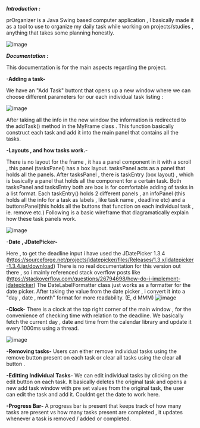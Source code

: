 _**Introduction :**_

prOrganizer is a Java Swing based computer application , I basically made it as a tool to use to organize my daily task while working on projects/studies , anything that takes some planning honestly.

![image](https://github.com/Yash-29-10-2003/prOrganizer/assets/89728102/242cd0ec-6220-4269-b795-bbae48af32fd)


_**Documentation :**_

This documentation is for the main aspects regarding the project.

**-Adding a task-**

We have an "Add Task" buttont that opens up a new window where we can choose different parameters for our each individual task listing :

![image](https://github.com/Yash-29-10-2003/prOrganizer/assets/89728102/1b3778ec-254f-4cea-ac07-995afa4f9200)


After taking all the info in the new window the information is redirected to the addTask() method in the MyFrame class .
This function basically construct each task and add it into the main panel that contains all the tasks.

**-Layouts , and how tasks work.-**

There is no layout for the frame , it has a panel component in it with a scroll , this panel (tasksPanel) has a box layout.
tasksPanel acts as a panel that holds all the panels.
After tasksPanel , there is taskEntry (box layout) , which is basically a panel that holds all the component for a certain task.
Both tasksPanel and tasksEntry both are box is for comfortable adding of tasks in a list format.
Each taskEntry() holds 2 different panels , an infoPanel (this holds all the info for a task as labels , like task name , deadline etc) and a buttonsPanel(this holds all the buttons that function on each individual task , ie. remove etc.)
Following is a basic wireframe that diagramatically explain how these task panels work.

![image](https://github.com/Yash-29-10-2003/prOrganizer/assets/89728102/f29287e3-c286-4cee-bd7f-75d47f492868)

**-Date , JDatePicker-**

Here , to get the deadline input i have used the JDatePicker 1.3.4 (https://sourceforge.net/projects/jdatepicker/files/Releases/1.3.x/jdatepicker-1.3.4.jar/download)
There is no real documentation for this version out there , so i mainly referenced stack overflow posts like (https://stackoverflow.com/questions/26794698/how-do-i-implement-jdatepicker)
The DateLabelFormatter class just works as a formatter for the date picker.
After taking the value from the date picker , i convert it into a "day , date , month" format for more readability. (E, d MMM)
![image](https://github.com/Yash-29-10-2003/prOrganizer/assets/89728102/a642e3a6-60e7-4ff2-abf8-c46b28acf908)


**-Clock-**
There is a clock at the top right corner of the main window , for the convenience of checking time with relation to the deadline.
We basically fetch the current day , date and time from the calendar library and update it every 1000ms using a thread.

![image](https://github.com/Yash-29-10-2003/prOrganizer/assets/89728102/a0e8b976-cc99-45b6-823c-db38bbd96ebb)

**-Removing tasks-**
Users can either remove individual tasks using the remove button present on each task or clear all tasks using the clear all button .

**-Editting Individual Tasks-**
We can edit individual tasks by clicking on the edit button on each task.
It basically deletes the original task and opens a new add task window with pre set values from the original task, the user can edit the task and add it.
Couldnt get the date to work here.

**-Progress Bar-**
A progress bar is present that keeps track of how many tasks are present vs how many tasks present are completed , it updates whenever a task is removed / added or completed.
